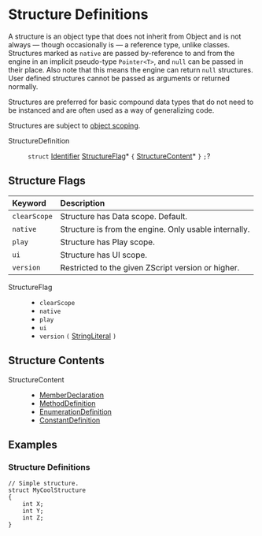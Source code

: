 # Structure Definitions

A structure is an object type that does not inherit from Object and is
not always &mdash; though occasionally is &mdash; a reference type,
unlike classes. Structures marked as `native` are passed by-reference
to and from the engine in an implicit pseudo-type `Pointer<T>`, and
`null` can be passed in their place. Also note that this means the
engine can return `null` structures. User defined structures cannot be
passed as arguments or returned normally.

Structures are preferred for basic compound data types that do not
need to be instanced and are often used as a way of generalizing code.

Structures are subject to [object scoping].

<dl class="syn"><dt>StructureDefinition</dt><dd>

`struct` [Identifier] [StructureFlag]* `{` [StructureContent]* `}`
`;`?

</dd></dl>

<!-- toc -->

## Structure Flags

| Keyword      | Description
| :------      | :----------
| `clearScope` | Structure has Data scope. Default.
| `native`     | Structure is from the engine. Only usable internally.
| `play`       | Structure has Play scope.
| `ui`         | Structure has UI scope.
| `version`    | Restricted to the given ZScript version or higher.

<dl class="syn"><dt>StructureFlag</dt><dd>

* `clearScope`
* `native`
* `play`
* `ui`
* `version` `(` [StringLiteral] `)`

</dd></dl>

## Structure Contents

<dl class="syn"><dt>StructureContent</dt><dd>

* [MemberDeclaration]
* [MethodDefinition]
* [EnumerationDefinition]
* [ConstantDefinition]

</dd></dl>

## Examples

### Structure Definitions

```zsc
// Simple structure.
struct MyCoolStructure
{
	int X;
	int Y;
	int Z;
}
```

[object scoping]: ../Concepts/ObjectScoping.md

[ConstantDefinition]: Constants.md#constant-definitions
[EnumerationDefinition]: Enumerations.md#enumeration-definitions
[Identifier]: Fundamentals.md#identifiers
[MemberDeclaration]: Members.md#member-declarations
[MethodDefinition]: Methods.md#method-definitions
[StringLiteral]: Fundamentals.md#string-literals

[StructureContent]: #structure-contents
[StructureFlag]: #structure-flags
